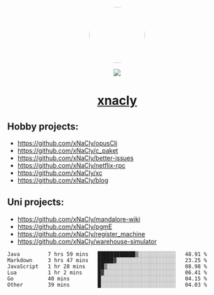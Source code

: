 <p align="center">
  <img style="border-radius: 100px" width="128" height="128" src="https://avatars.githubusercontent.com/u/47723417?v=4"/>
</p>
<p align="center">
  <img src="https://komarev.com/ghpvc/?username=xnacly&&style=flat-square"/>
</p>

<h1 align="center"><a href="https://xnacly.me"> xnacly</a> </h1>

## Hobby projects:
- https://github.com/xNaCly/opusCli
- https://github.com/xNaCly/c_paket
- https://github.com/xNaCly/better-issues
- https://github.com/xNaCly/netflix-rpc
- https://github.com/xNaCly/xc
- https://github.com/xNaCly/blog

## Uni projects:
- https://github.com/xNaCly/mandalore-wiki
- https://github.com/xNaCly/pgmE
- https://github.com/xNaCly/register_machine
- https://github.com/xNaCly/warehouse-simulator


<!--START_SECTION:waka-->

```text
Java         7 hrs 59 mins   ████████████▒░░░░░░░░░░░░   48.91 %
Markdown     3 hrs 47 mins   █████▓░░░░░░░░░░░░░░░░░░░   23.25 %
JavaScript   1 hr 28 mins    ██▒░░░░░░░░░░░░░░░░░░░░░░   08.98 %
Lua          1 hr 2 mins     █▓░░░░░░░░░░░░░░░░░░░░░░░   06.41 %
Go           40 mins         █░░░░░░░░░░░░░░░░░░░░░░░░   04.15 %
Other        39 mins         █░░░░░░░░░░░░░░░░░░░░░░░░   04.03 %
```

<!--END_SECTION:waka-->
